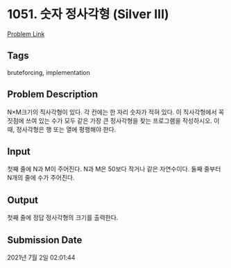 # 1051. 숫자 정사각형 (Silver III) 

[Problem Link](https://www.acmicpc.net/problem/1051) 

## Tags

bruteforcing, implementation

## Problem Description

<p>N×M크기의 직사각형이 있다. 각 칸에는 한 자리 숫자가 적혀 있다. 이 직사각형에서 꼭짓점에 쓰여 있는 수가 모두 같은 가장 큰 정사각형을 찾는 프로그램을 작성하시오. 이때, 정사각형은 행 또는 열에 평행해야 한다.</p>

## Input

 <p>첫째 줄에 N과 M이 주어진다. N과 M은 50보다 작거나 같은 자연수이다. 둘째 줄부터 N개의 줄에 수가 주어진다.</p>

## Output

 <p>첫째 줄에 정답 정사각형의 크기를 출력한다.</p>

## Submission Date

2021년 7월 2일 02:01:44

